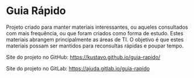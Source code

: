# Guia Rápido

Projeto criado para manter materiais interessantes, ou aqueles consultados com mais frequência, ou que foram criados como forma de estudo. Estes materiais abrangem principalmente as áreas de TI. O objetivo é que estes materiais possam ser mantidos para reconsultas rápidas e poupar tempo.

Site do projeto no GitHub: <https://kustavo.github.io/guia-rapido/>

Site do projeto no GitLab: <https://ajuda.gitlab.io/guia-rapido>
